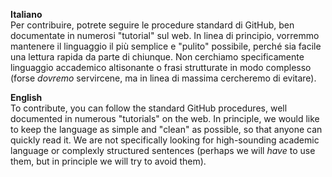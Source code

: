 **Italiano**  
Per contribuire, potrete seguire le procedure standard di GitHub, ben documentate in numerosi "tutorial" sul web.
In linea di principio, vorremmo mantenere il linguaggio il più semplice e "pulito" possibile, perché sia facile una lettura rapida da parte di chiunque. Non cerchiamo specificamente linguaggio accademico altisonante o frasi strutturate in modo complesso (forse *dovremo* servircene, ma in linea di massima cercheremo di evitare).

**English**  
To contribute, you can follow the standard GitHub procedures, well documented in numerous "tutorials" on the web.
In principle, we would like to keep the language as simple and "clean" as possible, so that anyone can quickly read it. We are not specifically looking for high-sounding academic language or complexly structured sentences (perhaps we will *have* to use them, but in principle we will try to avoid them).
